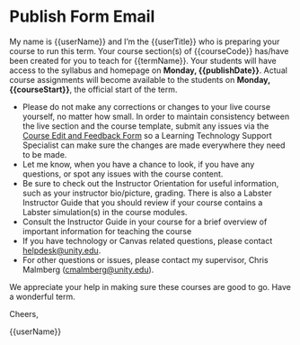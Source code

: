 # Publish Form Email
<p>My name is {{userName}} and I’m the {{userTitle}} who is preparing your course to run
            this term.
            Your course section(s) of {{courseCode}} has/have been created for you to teach
            for {{termName}}. Your students will
            have access to the syllabus and homepage on <strong>Monday, {{publishDate}}</strong>.
            Actual course assignments will become available to the students
            on <strong>Monday, {{courseStart}}</strong>,
            the official start of the term.</p>
        <ul>
            <li>Please do not make any corrections or changes to your live course yourself, no matter how small. In
                order to maintain consistency between the live section and the course template,
                submit any issues via the <a href='https://docs.google.com/forms/d/e/1FAIpQLSeybl9b-xk-pL1bsWX7x9esQYoHHyi3rPPOq75mK4Q4n4b5tQ/viewform'>Course Edit and Feedback Form</a> so a Learning Technology Support Specialist can
                make sure the changes are made everywhere they need to be made.
            </li>
            <li>Let me know, when you have a chance to look, if you have any questions, or spot any issues with the
                course content.
            </li>
            <li>Be sure to check out the Instructor Orientation for useful information, such as your instructor
                bio/picture, grading. There is also a Labster Instructor Guide that you should review if your course
                contains a Labster simulation(s) in the course modules.
            </li>
            <li>Consult the Instructor Guide in your course for a brief overview of important information for teaching
                the course
            </li>
            <li>If you have technology or Canvas related questions, please contact <a
                href='mailto:helpdesk@unity.edu'>helpdesk@unity.edu</a>.
            </li>
            <li>For other questions or issues, please contact my supervisor, Chris Malmberg (<a
                href='mailto:cmalmberg@unity.edu'>cmalmberg@unity.edu</a>).
            </li>
        </ul>
        <p>We appreciate your help in making sure these courses are good to go. Have a wonderful term.</p>
        <p>Cheers,</p>
        <p>{{userName}}</p>

